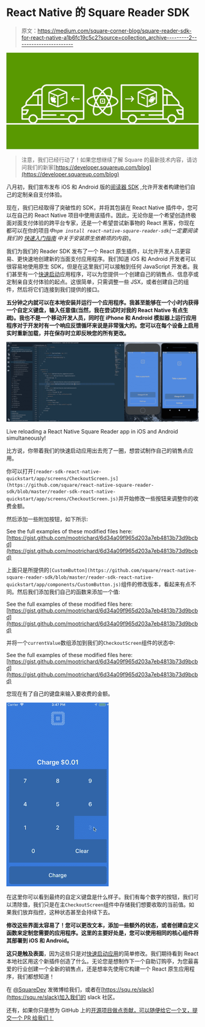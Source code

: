 # React Native 的 Square Reader SDK

> 原文：<https://medium.com/square-corner-blog/square-reader-sdk-for-react-native-a1b6fc19c5c2?source=collection_archive---------2----------------------->

![](img/1a0e480f758b75c1fff303d8f620682e.png)

> 注意，我们已经行动了！如果您想继续了解 Square 的最新技术内容，请访问我们的新家[https://developer.squareup.com/blog](https://developer.squareup.com/blog)

八月初，我们宣布发布 iOS 和 Android 版的[阅读器 SDK](https://squareup.com/developers/reader-sdk) ,允许开发者构建他们自己的定制亲自支付体验。

现在，我们已经取得了突破性的 SDK，并将其包装在 React Native 插件中，您可以在自己的 React Native 项目中使用该插件。因此，无论你是一个希望创造终极面对面支付体验的跨平台专家，还是一个希望尝试新事物的 React 黑客，你现在都可以在你的项目*中`npm install react-native-square-reader-sdk`(一定要阅读我们的* [*快速入门指南*](https://github.com/square/react-native-square-reader-sdk/tree/master/reader-sdk-react-native-quickstart) *中关于安装原生依赖项的内容)*。

我们为我们的 Reader SDK 发布了一个 React 原生插件，以允许开发人员更容易、更快速地创建新的当面支付应用程序。我们知道 iOS 和 Android 开发者可以很容易地使用原生 SDK，但是在这里我们可以接触到任何 JavaScript 开发者。我们甚至有一个[快速启动](https://github.com/square/react-native-square-reader-sdk/tree/master/reader-sdk-react-native-quickstart)应用程序，可以为您提供一个创建自己的销售点、信息亭或定制亲自支付体验的起点。这很简单，只需调整一些 JSX，或者创建自己的组件，然后将它们连接到我们提供的接口。

**五分钟之内就可以在本地安装并运行一个应用程序。我甚至能够在一个小时内获得一个自定义键盘，输入任意值(当然，我在尝试时对我的 React Native 有点生疏)。我也不是一个移动开发人员，同时在 iPhone 和 Android 模拟器上运行应用程序对于开发时有一个响应反馈循环来说是非常强大的。您可以在每个设备上启用实时重新加载，并在保存时立即反映您的所有更改。**

![](img/38aa32101016ac825ec81e6e031bd4b2.png)

Live reloading a React Native Square Reader app in iOS and Android simultaneously!

比方说，你带着我们的快速启动应用出去兜了一圈，想尝试制作自己的销售点应用。

你可以打开`[reader-sdk-react-native-quickstart/app/screens/CheckoutScreen.js](https://github.com/square/react-native-square-reader-sdk/blob/master/reader-sdk-react-native-quickstart/app/screens/CheckoutScreen.js)`并开始修改一些按钮来调整你的收费金额。

然后添加一些附加按钮，如下所示:

See the full examples of these modified files here: [https://gist.github.com/mootrichard/6d34a09f965d203a7eb4813b73d9bcbd](https://gist.github.com/mootrichard/6d34a09f965d203a7eb4813b73d9bcbd)

上面只是所提供的`[CustomButton](https://github.com/square/react-native-square-reader-sdk/blob/master/reader-sdk-react-native-quickstart/app/components/CustomButton.js)`组件的修改版本，看起来有点不同。然后我们添加我们自己的函数来添加一个值:

See the full examples of these modified files here: [https://gist.github.com/mootrichard/6d34a09f965d203a7eb4813b73d9bcbd](https://gist.github.com/mootrichard/6d34a09f965d203a7eb4813b73d9bcbd)

并将一个`currentValue`数组添加到我们的`CheckoutScreen`组件的状态中:

See the full examples of these modified files here: [https://gist.github.com/mootrichard/6d34a09f965d203a7eb4813b73d9bcbd](https://gist.github.com/mootrichard/6d34a09f965d203a7eb4813b73d9bcbd)

您现在有了自己的键盘来输入要收费的金额。

![](img/492729bd1d2edce2954ba9ae08fd275d.png)

在这里你可以看到最终的自定义键盘是什么样子。我们有每个数字的按钮，我们可以清除值，我们只是在主`CheckoutScreen`组件中存储我们想要收取的当前值。如果我们放弃指控，这种状态甚至会持续下去。

**修改这些界面太容易了！您可以更改文本，添加一些额外的状态，或者创建自定义函数来定制您需要的应用程序。这里的主要好处是，您可以使用相同的核心组件将其部署到 iOS 和 Android。**

**这只是触及表面**，因为这些只是对[快速启动应用](https://github.com/square/react-native-square-reader-sdk/tree/master/reader-sdk-react-native-quickstart)的简单修改。我们期待看到 React 本地社区用这个新插件创造了什么。无论您是想制作下一个自助订购亭，为您最喜爱的行业创建一个全新的销售点，还是想率先使用它构建一个 React 原生应用程序，我们都想知道！

在 [@SquareDev](https://twitter.com/@SquareDev) 发微博给我们，或者在[https://squ.re/slack](https://squ.re/slack)加入我们的 slack 社区。

还有，如果你只是想为 GitHub 上的[开源项目做点贡献，可以随便给它一个叉，提交一个 PR 给我们！](https://github.com/square/react-native-square-reader-sdk/)
